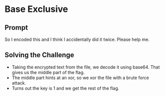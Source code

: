 # Base Exclusive

## Prompt

So I encoded this and I think I accidentally did it twice. Please help me.

## Solving the Challenge

- Taking the encrypted text from the file, we decode it using base64. That gives us the middle part of the flag. 
- The middle part hints at an xor, so we xor the file with a brute force attack.
- Turns out the key is 1 and we get the rest of the flag.
